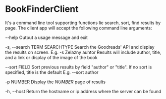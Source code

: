# BookFinderClient
It's a command line tool supporting functions lie search, sort, find results by page.
The client app will accept the following command line arguments:

--help 
Output a usage message and exit

-s, --search TERM SEARCHTYPE 
Search the Goodreads' API and display the results on screen. 
E.g. -s Zelazny auhtor 
Results will include author, title, and a link or display of the image of the book

--sort FIELD 
Sort previous results by field "author" or "title". If no sort is specified, title is the default
E.g. --sort author

-p NUMBER 
Display the _NUMBER_ page of results

-h, --host 
Return the hostname or ip address where the server can be found
